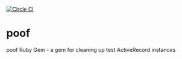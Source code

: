 [![Circle CI](https://circleci.com/gh/Referly/poof.svg?style=svg)](https://circleci.com/gh/Referly/poof)
# poof
poof Ruby Gem - a gem for cleaning up test ActiveRecord instances
